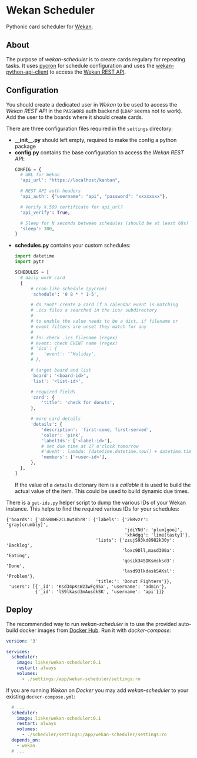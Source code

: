 # Wekan Scheduler

Pythonic card scheduler for [Wekan](https://wekan.github.io/).


## About

The purpose of *wekan-scheduler* is to create cards regulary for repeating
tasks. It uses [pycron](https://github.com/kipe/pycron) for schedule
configuration and uses the
[wekan-python-api-client](https://github.com/wekan/wekan-python-api-client) to
access the [Wekan REST API](https://wekan.github.io/api/v3.00/).


## Configuration

You should create a dedicated user in *Wekan* to be used to access the *Wekan
REST API* in the `PASSWORD` auth backend (`LDAP` seems not to work). Add the
user to the boards where it should create cards.

There are three configuration files required in the `settings` directory:

- **\_\_init\_\_.py**
  should left empty, required to make the config a python package
- **config.py**
  contains the base configuration to access the *Wekan REST API*:
  ```python
  CONFIG = {
    # URL for Wekan
    'api_url': "https://localhost/kanban",

    # REST API auth headers
    'api_auth': {"username": "api", "password": "xxxxxxxx"},

    # Verify X.509 certificate for api_url?
    'api_verify': True,

    # Sleep for N seconds between schedules (should be at least 60s)
    'sleep': 300,
  }
  ```
- **schedules.py**
  contains your custom schedules:
  ```python
  import datetime
  import pytz

  SCHEDULES = [
    # daily work card
    {
        # cron-like schedule (pycron)
        'schedule': '0 8 * * 1-5',

        # do *not* create a card if a calendar event is matching
        # .ics files a searched in the ics/ subdirectory
        #
        # to enable the value needs to be a dict, if filename or
        # event filters are unset they match for any
        #
        # fn: check .ics filename (regex)
        # event: check EVENT name (regex)
        # 'ics': {
        #    'event': '^Holiday',
        # },

        # target board and list
        'board': '<board-id>',
        'list': '<list-id>',

        # required fields
        'card': {
            'title': 'check for donuts',
        },

        # more card details
        'details': {
            'description': 'first-come, first-served',
            'color': 'pink',
            'labelIds': ['<label-id>'],
            # set due time at 17 o'clock tomorrow
            #'dueAt': lambda: (datetime.datetime.now() + datetime.timedelta(days=1)).replace(hour=17, minute=0, second=0, microsecond=0).astimezone(pytz.utc).isoformat(),
            'members': ['<user-id>'],
        },
    },
  ]
  ```
  If the value of a `details` dictonary item is a *callable* it is used to build
  the actual value of the item. This could be used to build dynamic due times.

There is a `get-ids.py` helper script to dump the various IDs of your Wekan
instance. This helps to find the required various IDs for your schedules:

```
{'boards': {'4b5BmHE2CL8wt8brR': {'labels': {'2kRvzr': 'gray[crumbly]',
                                             'jdiYNd': 'plum[goo]',
                                             'xhAdgq': 'lime[tasty]'},
                                  'lists': {'zzujS93kd8982k30y': 'Backlog',
                                            'loxc9Dll,masd300a': 'Eating',
                                            'qosLk34SDKsmsksd3': 'Done',
                                            'lasd93lkdaskSAKsl': 'Problem'},
                                  'title:': 'Donut Fighters'}},
 'users': [{'_id': 'Ksd34pKsW23wFg9Sx', 'username': 'admin'},
           {'_id': 'lS9lkasd3mAusdkSK', 'username': 'api'}]}
```


## Deploy

The recommended way to run *wekan-scheduler* is to use the provided auto-build
docker images from [Docker
Hub](https://cloud.docker.com/u/liske/repository/docker/liske/wekan-scheduler).
Run it with *docker-compose*:

```yaml
version: '3'

services:
  scheduler:
    image: liske/wekan-scheduler:0.1
    restart: always
    volumes:
      - ./settings:/app/wekan-scheduler/settings:ro
```

If you are running *Wekan* on *Docker* you may add *wekan-scheduler* to your
existing `docker-compose.yml`:

```yaml
  # ...
  scheduler:
    image: liske/wekan-scheduler:0.1
    restart: always
    volumes:
      - ./scheduler/settings:/app/wekan-scheduler/settings:ro
  depends_on:
    - wekan
  # ...
```
